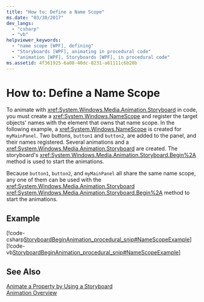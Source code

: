 ```yaml
---
title: "How to: Define a Name Scope"
ms.date: "03/30/2017"
dev_langs: 
  - "csharp"
  - "vb"
helpviewer_keywords: 
  - "name scope [WPF], defining"
  - "Storyboards [WPF], animating in procedural code"
  - "animation [WPF], Storyboards [WPF], in procedural code"
ms.assetid: 4f361925-6a08-40dc-8231-a61111c6b28b
---
```

# How to: Define a Name Scope
To animate with <xref:System.Windows.Media.Animation.Storyboard> in code, you must create a <xref:System.Windows.NameScope> and register the target objects' names with the element that owns that name scope. In the following example, a <xref:System.Windows.NameScope> is created for `myMainPanel`. Two buttons, `button1` and `button2`, are added to the panel, and their names registered. Several animations and a <xref:System.Windows.Media.Animation.Storyboard> are created. The storyboard's <xref:System.Windows.Media.Animation.Storyboard.Begin%2A> method is used to start the animations.  
  
 Because `button1`, `button2`, and `myMainPanel` all share the same name scope, any one of them can be used with the <xref:System.Windows.Media.Animation.Storyboard> <xref:System.Windows.Media.Animation.Storyboard.Begin%2A> method to start the animations.  
  
## Example  
 [!code-csharp[StoryboardBeginAnimation_procedural_snip#NameScopeExample](../../../../samples/snippets/csharp/VS_Snippets_Wpf/StoryboardBeginAnimation_procedural_snip/CSharp/ScopeExample.cs#namescopeexample)]
 [!code-vb[StoryboardBeginAnimation_procedural_snip#NameScopeExample](../../../../samples/snippets/visualbasic/VS_Snippets_Wpf/StoryboardBeginAnimation_procedural_snip/visualbasic/scopeexample.vb#namescopeexample)]  
  
## See Also  
 [Animate a Property by Using a Storyboard](../../../../docs/framework/wpf/graphics-multimedia/how-to-animate-a-property-by-using-a-storyboard.md)  
 [Animation Overview](../../../../docs/framework/wpf/graphics-multimedia/animation-overview.md)
